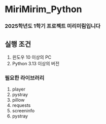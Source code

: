 # MiriMirim_Python
<h3>2025학년도 1학기 프로젝트 미리미림입니다

## 실행 조건
1. 윈도우 10 이상의 PC
2. Python 3.13 이상의 버전

### 필요한 라이브러리
1. player
2. pystray
3. pillow
4. requests
5. screeninfo
6. pystray
